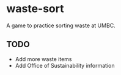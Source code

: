 # waste-sort
A game to practice sorting waste at UMBC.

## TODO
- Add more waste items
- Add Office of Sustainability information
